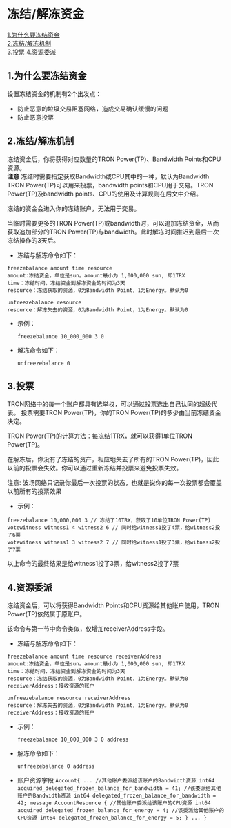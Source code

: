 # 冻结/解冻资金
[1.为什么要冻结资金](#1) \
[2.冻结/解冻机制](#2) \
[3.投票](#3)
[4.资源委派](#4)

## <h2 id="1">1.为什么要冻结资金</h2>  

设置冻结资金的机制有2个出发点：
+ 防止恶意的垃圾交易阻塞网络，造成交易确认缓慢的问题
+ 防止恶意投票


## <h2 id="2">2.冻结/解冻机制</h2>  

冻结资金后，你将获得对应数量的TRON Power(TP)、Bandwidth Points和CPU资源。   
**注意** 冻结时需要指定获取Bandwidth或CPU其中的一种，默认为Bandwidth
TRON Power(TP)可以用来投票，bandwidth points和CPU用于交易。TRON Power(TP)及bandwidth points、CPU的使用及计算规则在后文中介绍。

冻结的资金会进入你的冻结账户，无法用于交易。

当临时需要更多的TRON Power(TP)或bandwidth时，可以追加冻结资金，从而获取追加部分的TRON Power(TP)与bandwidth。此时解冻时间推迟到最后一次冻结操作的3天后。

+ 冻结与解冻命令如下：

```
freezebalance amount time resource
amount:冻结资金，单位是sun。amount最小为 1,000,000 sun, 即1TRX
time：冻结时间，冻结资金到解冻资金的时间为3天
resource：冻结获取的资源，0为Bandwidth Point，1为Energy。默认为0

unfreezebalance resource
resource：解冻失去的资源，0为Bandwidth Point，1为Energy。默认为0
```

+ 示例：

    `freezebalance 10_000_000 3 0`

+ 解冻命令如下：

    `unfreezebalance 0`

## <h2 id="2">3.投票</h2>  

TRON网络中的每一个账户都具有选举权，可以通过投票选出自己认同的超级代表。 投票需要TRON Power(TP)，你的TRON Power(TP)的多少由当前冻结资金决定。

TRON Power(TP)的计算方法：每冻结1TRX，就可以获得1单位TRON Power(TP)。

在解冻后，你没有了冻结的资产，相应地失去了所有的TRON Power(TP)，因此以前的投票会失效。你可以通过重新冻结并投票来避免投票失效。

注意: 波场网络只记录你最后一次投票的状态，也就是说你的每一次投票都会覆盖以前所有的投票效果

+ 示例：

```
freezebalance 10,000,000 3 // 冻结了10TRX，获取了10单位TRON Power(TP)
votewitness witness1 4 witness2 6 // 同时给witness1投了4票，给witness2投了6票
votewitness witness1 3 witness2 7 // 同时给witness1投了3票，给witness2投了7票
```

以上命令的最终结果是给witness1投了3票，给witness2投了7票

## <h2 id="4">4.资源委派</h2>  

冻结资金后，可以将获得Bandwidth Points和CPU资源给其他账户使用，TRON Power(TP)依然属于原账户。 

该命令与第一节中命令类似，仅增加receiverAddress字段。
+ 冻结与解冻命令如下：

```
freezebalance amount time resource receiverAddress
amount:冻结资金，单位是sun。amount最小为 1,000,000 sun, 即1TRX
time：冻结时间，冻结资金到解冻资金的时间为3天
resource：冻结获取的资源，0为Bandwidth Point，1为Energy。默认为0
receiverAddress：接收资源的账户

unfreezebalance resource receiverAddress
resource：解冻失去的资源，0为Bandwidth Point，1为Energy。默认为0
receiverAddress：接收资源的账户

```

+ 示例：

    `freezebalance 10_000_000 3 0 address`

+ 解冻命令如下：

    `unfreezebalance 0 address`
    
+ 账户资源字段
    `Account{
    ...
    //其他账户委派给该账户的Bandwidth资源
    int64 acquired_delegated_frozen_balance_for_bandwidth = 41;
    //该委派给其他账户的Bandwidth资源
    int64 delegated_frozen_balance_for_bandwidth = 42;
    message AccountResource {
    //其他账户委派给该账户的CPU资源
    int64 acquired_delegated_frozen_balance_for_energy = 4;
    //该委派给其他账户的CPU资源
    int64 delegated_frozen_balance_for_energy = 5;
    }
    ...
    }
    `